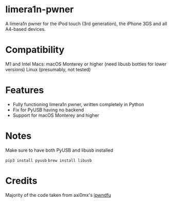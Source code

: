 # limera1n-pwner
A limera1n pwner for the iPod touch (3rd generation), the iPhone 3GS and all A4-based devices.

# Compatibility

M1 and Intel Macs: macOS Monterey or higher (need libusb bottles for lower versions)
Linux (presumably, not tested)

# Features

* Fully functioning limera1n pwner, written completely in Python
* Fix for PyUSB having no backend
* Support for macOS Monterey and higher

# Notes

Make sure to have both PyUSB and libusb installed

```pip3 install pyusb```
```brew install libusb```

# Credits

Majority of the code taken from axi0mx's [ipwndfu](https://github.com/axi0mx/ipwndfu)
